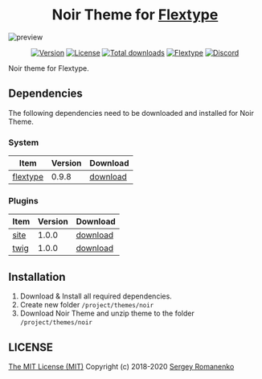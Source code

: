 <h1 align="center">Noir Theme for <a href="http://flextype.org/">Flextype</a></h1>

![preview](preview.jpg)

<p align="center">
<a href="https://github.com/flextype-themes/noir/releases"><img alt="Version" src="https://img.shields.io/github/release/flextype-themes/noir.svg?label=version&color=black"></a> <a href="https://github.com/flextype-themes/noir"><img src="https://img.shields.io/badge/license-MIT-blue.svg?color=black" alt="License"></a> <a href="https://github.com/flextype-themes/noir"><img src="https://img.shields.io/github/downloads/flextype-themes/noir/total.svg?color=black" alt="Total downloads"></a> <a href="https://github.com/flextype-themes/noir"><img src="https://img.shields.io/badge/Flextype-0.9.8-green.svg?color=black" alt="Flextype"></a> <a href=""><img src="https://img.shields.io/discord/423097982498635778.svg?logo=discord&color=black&label=Discord%20Chat" alt="Discord"></a>
</p>

Noir theme for Flextype.

## Dependencies

The following dependencies need to be downloaded and installed for Noir Theme.

### System

| Item | Version | Download |
|---|---|---|
| [flextype](https://github.com/flextype/flextype) | 0.9.8 | [download](https://github.com/flextype/flextype/releases/download/v0.9.8/flextype-0.9.8.zip) |

### Plugins
| Item | Version | Download |
|---|---|---|
| [site](https://github.com/flextype-plugins/site) | 1.0.0 | [download](https://github.com/flextype-plugins/site/releases/download/v1.0.0/site-1.0.0.zip) |
| [twig](https://github.com/flextype-plugins/twig) | 1.0.0 | [download](https://github.com/flextype-plugins/twig/releases/download/v1.0.0/twig-1.0.0.zip) |

## Installation

1. Download & Install all required dependencies.
2. Create new folder `/project/themes/noir`
3. Download Noir Theme and unzip theme to the folder `/project/themes/noir`

## LICENSE
[The MIT License (MIT)](https://github.com/flextype-themes/noir/blob/master/LICENSE.txt)
Copyright (c) 2018-2020 [Sergey Romanenko](https://github.com/Awilum)
